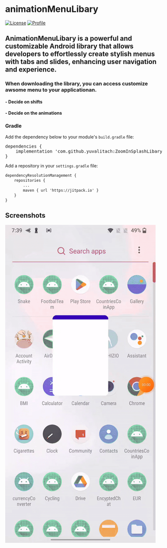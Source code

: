 # animationMenuLibary

<p align="left">
  <a href="https://jitpack.io/#yuvalitach/ZoomInSplashLibary/1.0"><img alt="License" src="https://badgen.net/badge/Jitpack/1.0/orange?icon=github"/></a>
  <a href="https://github.com/yuvalitach"><img alt="Profile" src="https://badgen.net/badge/Github/yuvalitach/green?icon=github"/></a>
</p>

## AnimationMenuLibary is a powerful and customizable Android library that allows developers to effortlessly create stylish menus with tabs and slides, enhancing user navigation and experience.


### When downloading the library, you can access customize awsome menu to your applicationan.
#### - Decide on shifts
#### - Decide on the animations

<h3>Gradle</h3>
<p dir="auto">Add the dependency below to your module's <code>build.gradle</code> file:</p>
<p></p>
<pre><span class="pl-en">dependencies</span> {
    implementation <span class="pl-s"><span class="pl-pds">'</span>com.github.yuvalitach:ZoomInSplashLibary:1.0<span class="pl-pds">'</span></span>
}</pre>

<p dir="auto">Add a repository in your <code>settings.gradle</code> file:</p>
<pre class="notranslate"><code>dependencyResolutionManagement {
    repositories {
        ...
        maven { url 'https://jitpack.io' }
    }
}
</code></pre>

## Screenshots
![](https://github.com/yuvalitach/animationMenuLibary/blob/master/Gif/ezgif.com-gif-to-mp4.gif)

<div>
  <img src="https://user-images.githubusercontent.com/62293320/235295888-9ee756ad-22c9-45c9-8516-0208d…
